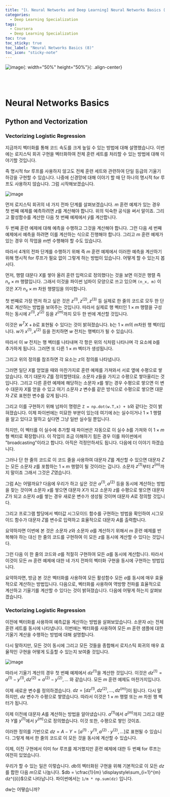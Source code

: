 ```yaml
---
title: "[Ⅰ. Neural Networks and Deep Learning] Neural Networks Basics (8)"
categories:
  - Deep Learning Specialization
tags:
  - Coursera
  - Deep Learning Specialization
toc: true
toc_sticky: true
toc_label: "Neural Networks Basics (8)"
toc_icon: "sticky-note"
---
```


![image](https://user-images.githubusercontent.com/55765292/172768350-41a6b2f0-9468-4b13-bc94-4a38f89ce5e6.png){: width="50%" height="50%"}{: .align-center}

<br><br>

# Neural Networks Basics

## Python and Vectorization

### Vectorizing Logistic Regression
지금까지 벡터화를 통해 코드 속도를 크게 높일 수 있는 방법에 대해 설명했습니다. 이번에는 로지스틱 회귀 구현을 벡터화하여 전체 훈련 세트를 처리할 수 있는 방법에 대해 이야기할 것입니다.

즉 명시적 for 루프를 사용하지 않고도 전체 훈련 세트와 관련하여 단일 등급의 기울기 하강을 구현할 수 있습니다. 나중에 신경망에 대해 이야기 할 때 단 하나의 명시적 for 루프도 사용하지 않습니다. 그럼 시작해보겠습니다.

![image](https://user-images.githubusercontent.com/55765292/174506462-cb4457d2-2433-466b-8651-5810e928f5e8.png)

먼저 로지스틱 회귀의 네 가지 전파 단계를 살펴보겠습니다. $m$ 훈련 예제가 있는 경우 첫 번째 예제를 예측하려면 $z$를 계산해야 합니다. 위의 익숙한 공식을 써서 말이죠. 그리고 활성함수를 계산한 다음 첫 번째 예제에서 $\hat{y}$를 계산합니다.

두 번째 훈련 예제에 대해 예측을 수행하고 그것을 계산해야 합니다. 그런 다음 세 번째 예제에서 예측을 하려면 이를 계산하는 식으로 진행해야 합니다. 그리고 $m$ 훈련 예제가 있는 경우 이 작업을 $m$번 수행해야 할 수도 있습니다.

따라서 4개의 전파 단계를 수행하기 위해 즉 $m$ 훈련 예제에서 이러한 예측을 계산하기 위해 명시적 for 루프가 필요 없이 그렇게 하는 방법이 있습니다. 어떻게 할 수 있는지 봅시다.


먼저, 행렬 대문다 $X$를 쌓아 올려 훈련 입력으로 정의했다는 것을 보면 이것은 행렬 즉 $n_x \times m$ 행렬입니다. 그래서 이것을 파이썬 넘파이 모양으로 쓰고 있으며 `(n_x, m)` 이것은 $X$가 $n_x \times m$ 차원 행렬임을 의미합니다.

첫 번째로 가장 먼저 하고 싶은 것은 $z^{(1)}, z^{(2)}, z^{(3)}$ 등 실제로 한 줄의 코드로 모두 한 단계로 계산하는 방법을 보여주는 것입니다. 따라서 실제로 행 벡터인 $1 \times m$ 행렬을 구성하는 동시에 $z^{(1)}, z^{(2)}$ 등을 $z^{(m)}$까지 모두 한 번에 계산할 것입니다.

이것은 $w^TX + b$로 표현될 수 있다는 것이 밝혀졌습니다. b는 $1 \times m$의 $m$차원 행 벡터입니다. $w$가 $x^{(1)}, x^{(2)}$ 등을 전치하면 $w$ 전치는 행벡터가 될 수 있습니다.

따라서 이 $w$ 전치는 행 벡터를 나타내며 각 항은 위의 식처럼 나타나며 각 요소에 $b$를 추가하게 됩니다. 그러면 또 다른 $1 \times m$ 벡터가 생성됩니다.

그리고 위의 정의를 참조하면 각 요소는 $z$의 정의를 나타냅니다.


그러면 일단 $X$를 얻었을 때와 마찬가지로 훈련 예제를 가져와서 서로 옆에 수평으로 쌓았습니다. 여기 대문자 $Z$를 정의할텐데요. 소문자 $z$들을 가지고 수평으로 쌓아올리는 것입니다. 그리고 다른 훈련 예제에 해당하는 소문자 $x$를 쌓는 경우 수평으로 쌓으면 이 변수 대문자 $X$를 얻을 수 있고 여기 소문자 $z$ 변수를 같은 방식으로 수평으로 쌓으면 대문자 $Z$로 표현한 변수를 갖게 됩니다.

그리고 이를 구현하기 위해 넘파이 명령은 `Z = np.dot(w.T,x) + b`와 같다는 것이 밝혀졌습니다. 이제 파이썬에는 미묘한 부분이 있는데 여기에 $b$는 실수이거나 $1 \times 1$ 행렬을 알고 있다고 말하고 싶다면 그냥 일반 실수일 뿐입니다.

하지만, 이 벡터를 이 실수에 추가할 때 파이썬은 자동으로 이 실수 $b$를 가져와 이 $1 \times m$ 형 벡터로 확장합니다. 이 작업이 조금 이해하기 힘든 경우 이를 파이썬에서 "broadcasting"이라고 합니다. 아직은 걱정안하셔도 됩니다. 다음에 더 이야기 하겠습니다.

그러나 단 한 줄의 코드로 이 코드 줄을 사용하여 대문자 $Z$를 계산할 수 있으면 대문자 $Z$는 모든 소문자 $z$를 포함하는 $1 \times m$ 행렬이 될 것이라는 겁니다. 소문자 $z^{(1)}$부터 $z^{(m)}$까지 말이죠 그래서 그것은 $Z$였습니다.


그럼 A는 어떨까요? 다음에 우리가 하고 싶은 것은 $a^{(1)}, a^{(2)}$ 등을 동시에 계산하는 방법을 찾는 것이며 소문자 $x$를 쌓으면 대문자 $X$가 되고 소문자 $z$를 수평으로 쌓으면 대문자 $Z$가 되고 소문자 $a$를 쌓는 경우 새로운 변수가 생성될 것이며 대문자 $A$로 정의할 것입니다.

그리고 프로그램 할당에서 벡터값 시그모이드 함수를 구현하는 방법을 확인하여 시그모이드 함수가 대문자 $Z$를 변수로 입력하고 효율적으로 대문자 $A$를 출력합니다.


요약하자면 이번에 본 것은 소문자 $z$와 소문자 $a$를 계산하기 위해서 $m$ 훈련 예제를 반복해야 하는 대신 한 줄의 코드를 구현하여 이 모든 $z$를 동시에 계산할 수 있다는 것입니다.

그런 다음 이 한 줄의 코드와 $\sigma$를 적절히 구현하여 모든 $a$를 동시에 계산합니다. 따라서 이것이 모든 $m$ 훈련 예제에 대한 네 가지 전파의 벡터화 구현을 동시에 구현하는 방법입니다.


요약하자면, 방금 본 것은 벡터화를 사용하여 모든 활성함수 모든 $a$를 동시에 매우 효율적으로 계산하는 방법입니다. 다음으로, 벡터화를 사용하여 역방향 전파를 효율적으로 계산하고 기울기를 계산할 수 있다는 것이 밝혀졌습니다. 다음에 어떻게 하는지 살펴보겠습니다.



### Vectorizing Logistic Regression
이전에 벡터화를 사용하여 예측값을 계산하는 방법을 살펴보았습니다. 소문자 $a$는 전체 훈련 세트를 동시에 나타냅니다. 이번에는 벡터화를 사용하여 모든 $m$ 훈련 샘플에 대한 기울기 계산을 수행하는 방법에 대해 설명합니다.

다시 말하지만, 모든 것이 동시에 그리고 모든 것들을 종합해서 로지스틱 회귀의 매우 효율적인 구현을 어떻게 도출할 수 있는지 보여줄 것입니다.

![image](https://user-images.githubusercontent.com/55765292/174511348-f8493a67-4551-4660-a561-dc6f6f97b053.png)

따라서 기울기 계산의 경우 첫 번째 예제에서 $dz^{(1)}$을 계산한 것입니다. 이것은 $dz^{(1)} = a^{(1)} - y^{(1)}, dz^{(2)} = a^{(2)} - y^{(2)}, \dots$ 와 같습니다. 모든 $m$ 훈련 예제도 마찬가지입니다.

이제 새로운 변수를 정의하겠습니다. $dz = [dz^{(1)},dz^{(2)}, \dots ,dz^{(m)}]$이 됩니다. 다시 말하지만, $dz$ 변수가 수평으로 쌓였습니다. 따라서 이것은 $1 \times m$ 행렬 또는 $m$ 차원 행 벡터가 됩니다.

이제 이전에 대문자 $A$를 계산하는 방법을 알아냈습니다. $a^{(1)}$에서 $a^{(m)}$까지 그리고 대문자 $Y$를 $y^{(1)}$에서 $y^{(m)}$으로 정의했습니다. 이것 또한, 수평으로 쌓인 것이죠.

이러한 정의를 기반으로 $dz = A -Y = [a^{(1)} \cdot y^{(1)}, a^{(2)} \cdot y^{(2)}, \dots]$로 표현될 수 있습니다. 그렇게 해서 한 줄의 코드로 이 모든 것을 동시에 계산할 수 있습니다.

이제, 이전 구현에서 이미 for 루프를 제거했지만 훈련 예제에 대한 두 번째 for 루프는 여전히 있었습니다.


우리가 할 수 있는 일은 이렇습니다. $db$의 벡터화된 구현을 위해 기본적으로 이 모든 $dz$를 합한 다음 $m$으로 나눕니다. $db = \cfrac{1}{m} \displaystyle\sum_{i=1}^{m} dz^{(i)}$으로 나타납니다. 파이썬에서는 `1/m * np.sum(dz)` 입니다.

dw는 어떻습니까?















